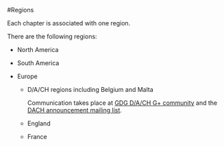 #Regions

Each chapter is associated with one region.

There are the following regions:
* North America

* South America

* Europe
  * D/A/CH regions including Belgium and Malta
  
    Communication takes place at [GDG D/A/CH G+ community](https://plus.google.com/115606122706524327961) and the [DACH announcement mailing list](https://groups.google.com/forum/#!forum/gdg-dach-announce).
  * England
  * France
